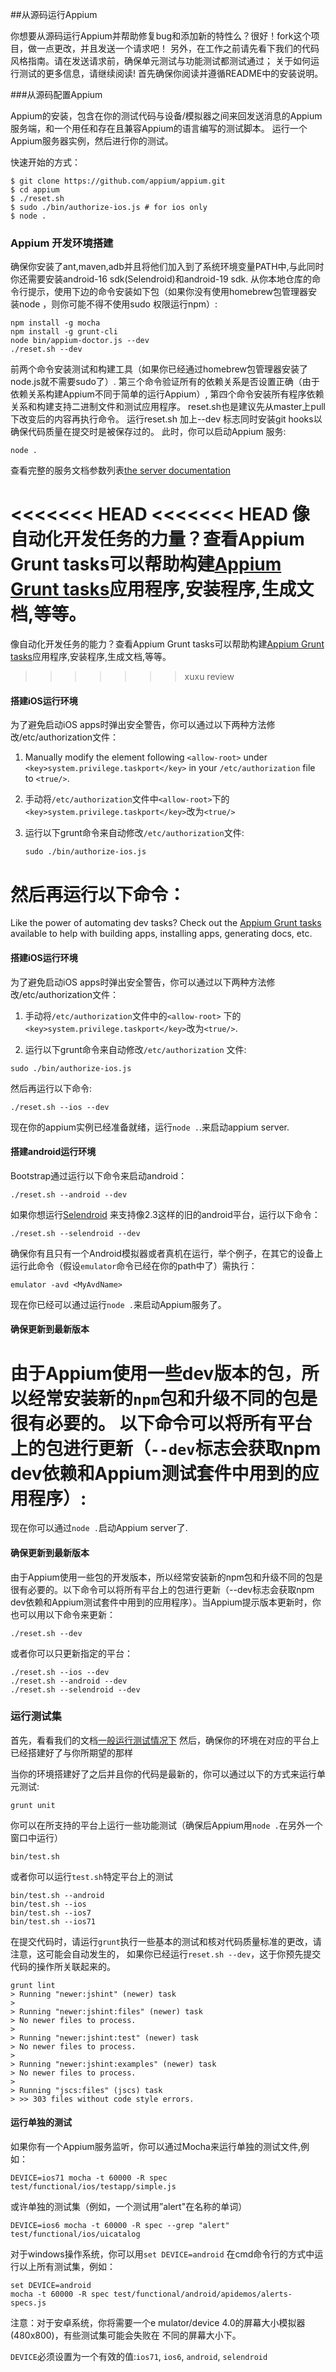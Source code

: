 ##从源码运行Appium

你想要从源码运行Appium并帮助修复bug和添加新的特性么？很好！fork这个项目，做一点更改，并且发送一个请求吧！
另外，在工作之前请先看下我们的代码风格指南。请在发送请求前，确保单元测试与功能测试都测试通过；
关于如何运行测试的更多信息，请继续阅读!
首先确保你阅读并遵循README中的安装说明。

###从源码配置Appium

Appium的安装，包含在你的测试代码与设备/模拟器之间来回发送消息的Appium服务端，和一个用任和存在且兼容Appium的语言编写的测试脚本。
运行一个Appium服务器实例，然后进行你的测试。

快速开始的方式：

```center
$ git clone https://github.com/appium/appium.git
$ cd appium
$ ./reset.sh
$ sudo ./bin/authorize-ios.js # for ios only
$ node .
```

### Appium 开发环境搭建

确保你安装了ant,maven,adb并且将他们加入到了系统环境变量PATH中,与此同时你还需要安装android-16 sdk(Selendroid)和android-19 sdk. 
从你本地仓库的命令行提示，使用下边的命令安装如下包（如果你没有使用homebrew包管理器安装node ，则你可能不得不使用sudo 权限运行npm）:

```center
npm install -g mocha
npm install -g grunt-cli
node bin/appium-doctor.js --dev
./reset.sh --dev
```

前两个命令安装测试和构建工具（如果你已经通过homebrew包管理器安装了node.js就不需要sudo了）.
第三个命令验证所有的依赖关系是否设置正确（由于依赖关系构建Appium不同于简单的运行Appium）,
第四个命令安装所有程序依赖关系和构建支持二进制文件和测试应用程序。
reset.sh也是建议先从master上pull下改变后的内容再执行命令。
运行reset.sh 加上--dev 标志同时安装git hooks以确保代码质量在提交时是被保存过的。
此时，你可以启动Appium 服务:

```center
node .
```

查看完整的服务文档参数列表[the server documentation](/docs/en/writing-running-appium/server-args.md)

<<<<<<< HEAD
<<<<<<< HEAD
像自动化开发任务的力量？查看Appium Grunt tasks可以帮助构建[Appium Grunt tasks](/docs/en/contributing-to-appium/grunt.md)应用程序,安装程序,生成文档,等等。
=======
像自动化开发任务的能力？查看Appium Grunt tasks可以帮助构建[Appium Grunt tasks](/docs/en/contributing-to-appium/grunt.md)应用程序,安装程序,生成文档,等等。
>>>>>>> xuxu review

#### 搭建iOS运行环境

为了避免启动iOS apps时弹出安全警告，你可以通过以下两种方法修改/etc/authorization文件：

1. Manually modify the element following `<allow-root>` under `<key>system.privilege.taskport</key>`
   in your `/etc/authorization` file to `<true/>`.
1. 手动将`/etc/authorization`文件中`<allow-root>`下的`<key>system.privilege.taskport</key>`改为`<true/>`

2. 运行以下grunt命令来自动修改`/etc/authorization`文件:

    ```center
    sudo ./bin/authorize-ios.js
    ```

然后再运行以下命令：
=======
Like the power of automating dev tasks? Check out the [Appium Grunt tasks](/docs/en/contributing-to-appium/grunt.md)
available to help with building apps, installing apps, generating docs, etc.
#### 搭建iOS运行环境

为了避免启动iOS apps时弹出安全警告，你可以通过以下两种方法修改/etc/authorization文件：

1. 手动将`/etc/authorization`文件中的`<allow-root>` 下的`<key>system.privilege.taskport</key>`改为`<true/>`.

2. 运行以下grunt命令来自动修改`/etc/authorization` 文件:

```center
sudo ./bin/authorize-ios.js
```

然后再运行以下命令:

```center
./reset.sh --ios --dev
```

现在你的appium实例已经准备就绪，运行`node .`.来启动appium server.

#### 搭建android运行环境

Bootstrap通过运行以下命令来启动android：

```center
./reset.sh --android --dev
```

如果你想运行[Selendroid](http://github.com/DominikDary/selendroid) 来支持像2.3这样的旧的android平台，运行以下命令：

```center
./reset.sh --selendroid --dev
```

确保你有且只有一个Android模拟器或者真机在运行，举个例子，在其它的设备上运行此命令（假设`emulator`命令已经在你的path中了）需执行：

```center
emulator -avd <MyAvdName>
```

现在你已经可以通过运行`node .`来启动Appium服务了。

#### 确保更新到最新版本


由于Appium使用一些dev版本的包，所以经常安装新的`npm`包和升级不同的包是很有必要的。
以下命令可以将所有平台上的包进行更新（`--dev`标志会获取npm dev依赖和Appium测试套件中用到的应用程序）:
=======
现在你可以通过`node .`启动Appium server了.

#### 确保更新到最新版本

由于Appium使用一些包的开发版本，所以经常安装新的npm包和升级不同的包是很有必要的。以下命令可以将所有平台上的包进行更新（--dev标志会获取npm dev依赖和Appium测试套件中用到的应用程序）。当Appium提示版本更新时，你也可以用以下命令来更新：


```center
./reset.sh --dev
```

或者你可以只更新指定的平台：

```center
./reset.sh --ios --dev
./reset.sh --android --dev
./reset.sh --selendroid --dev
```

### 运行测试集
首先，看看我们的文档[一般运行测试情况下](/docs/en/writing-running-appium/running-tests.md) 
然后，确保你的环境在对应的平台上已经搭建好了与你所期望的那样

当你的环境搭建好了之后并且你的代码是最新的，你可以通过以下的方式来运行单元测试:

```center
grunt unit
```
你可以在所支持的平台上运行一些功能测试（确保后Appium用`node .`在另外一个窗口中运行）

```center
bin/test.sh
```
或者你可以运行`test.sh`特定平台上的测试

```center
bin/test.sh --android
bin/test.sh --ios
bin/test.sh --ios7
bin/test.sh --ios71
```
在提交代码时，请运行`grunt`执行一些基本的测试和核对代码质量标准的更改，请注意，这可能会自动发生的，
如果你已经运行`reset.sh --dev`，这于你预先提交代码的操作所关联起来的。

```center
grunt lint
> Running "newer:jshint" (newer) task
> 
> Running "newer:jshint:files" (newer) task
> No newer files to process.
> 
> Running "newer:jshint:test" (newer) task
> No newer files to process.
> 
> Running "newer:jshint:examples" (newer) task
> No newer files to process.
> 
> Running "jscs:files" (jscs) task
> >> 303 files without code style errors.
```

#### 运行单独的测试
如果你有一个Appium服务监听，你可以通过Mocha来运行单独的测试文件,例如：


```center
DEVICE=ios71 mocha -t 60000 -R spec test/functional/ios/testapp/simple.js
```
或许单独的测试集（例如，一个测试用”alert"在名称的单词）


```center
DEVICE=ios6 mocha -t 60000 -R spec --grep "alert" test/functional/ios/uicatalog
```

对于windows操作系统，你可以用`set DEVICE=android` 在cmd命令行的方式中运行以上所有测试集，例如：


```center
set DEVICE=android
mocha -t 60000 -R spec test/functional/android/apidemos/alerts-specs.js
```

注意：对于安卓系统，你将需要一个e mulator/device 4.0的屏幕大小模拟器(480x800)，有些测试集可能会失败在
不同的屏幕大小下。

`DEVICE`必须设置为一个有效的值:`ios71`, `ios6`, `android`, `selendroid`

